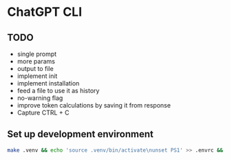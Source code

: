 # ChatGPT CLI

## TODO
- single prompt
- more params
- output to file
- implement init
- implement installation
- feed a file to use it as history
- no-warning flag
- improve token calculations by saving it from response
- Capture CTRL + C

## Set up development environment

```bash
make .venv && echo 'source .venv/bin/activate\nunset PS1' >> .envrc && direnv allow
```
